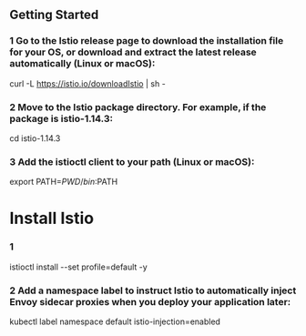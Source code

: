 ## Getting Started


### 1 Go to the Istio release page to download the installation file for your OS, or download and extract the latest release automatically (Linux or macOS):

curl -L https://istio.io/downloadIstio | sh -

### 2 Move to the Istio package directory. For example, if the package is istio-1.14.3:

cd istio-1.14.3

### 3 Add the istioctl client to your path (Linux or macOS):

export PATH=$PWD/bin:$PATH


# Install Istio

### 1

istioctl install --set profile=default -y


### 2 Add a namespace label to instruct Istio to automatically inject Envoy sidecar proxies when you deploy your application later:

kubectl label namespace default istio-injection=enabled
